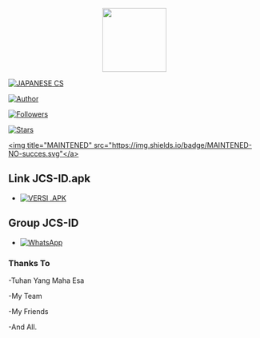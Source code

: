 <p align="center">

<img src="https://h.top4top.io/p_2304omkut0.jpg/revision/latest/top-crop/width/300/height/300?cb=20190417164406" width="128" height="128"/>

</p>

<p align="center">

<a href="#"><img title="JAPANESE CS" src="https://img.shields.io/badge/JAPANESE CLASS SENPAI-green"></a>

</p>

<p align="center">

<a href=""><img title="Author" src="https://img.shields.io/badge/DOWNLOAD JCS-ID VERSI .APK-informational.svg"></a>

</p>

<p align="center">

<a href="https://jcs-id.blogspot.com"><img title="Followers" src="https://img.shields.io/github/followers/mhankbarbar?color=blue&style=flat-square"></a>

<a href="https://jcs-id.blogspot.com"><img title="Stars" src="https://img.shields.io/github/stars/mhankbarbar/termux-wabot?color=red&style=flat-square"></a>

<a href="#"><img title="MAINTENED" src="https://img.shields.io/badge/MAINTENED-NO-succes.svg"</a>

</p>

## Link JCS-ID.apk

* <a href="https://www.mediafire.com/file/yilz3dnwfniedzh/JCS-ID.apk/file"><img alt="VERSI .APK" src="https://img.shields.io/badge/Versi .apk-blue"/></a>

## Group JCS-ID

* <a href="https://chat.whatsapp.com/CGQ5vRabGCK88fLenNSHyo"><img alt="WhatsApp" src="https://img.shields.io/badge/WhatsApp%20Group-25D366?style=for-the-badge&logo=whatsapp&logoColor=white"/></a>

### Thanks To

-Tuhan Yang Maha Esa

-My Team

-My Friends

-And All.




